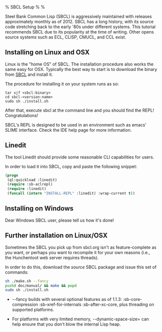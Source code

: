 % SBCL Setup
%
%

Steel Bank Common Lisp (SBCL) is aggressively maintained with releases
approximately monthly as of 2012. SBCL has a long history, with its
source code stretching back to the early '80s under different
systems. This tutorial recommends SBCL due to its popularity at the time
of writing. Other opens source systems such as ECL, CLISP, CMUCL, and
CCL exist.

Installing on Linux and OSX
---

Linux is the "home OS" of SBCL. The installation procedure also works
the same easy for OSX. Typically the best way to start is to download
the binary from [SBCL](http://www.sbcl.org) and install it.

The procedure for installing it on your system runs as so:

```
tar xjf <sbcl-binary>
cd sbcl-<version-name>
sudo sh ./install.sh
```

After that, execute sbcl at the command line and you should find the
REPL! Congratulations!

SBCL's REPL is designed to be used in an environment such as
emacs' SLIME interface. Check the IDE help page for more information.

Linedit
---

The tool Linedit should provide some reasonable CLI capabilities for
users.

In order to load it into SBCL, copy and paste the following snippet:

```Commonlisp
(progn
 (ql:quickload :linedit)
 (require :sb-aclrepl)
 (require :linedit)
 (funcall (intern "INSTALL-REPL" :linedit) :wrap-current t))
```

Installing on Windows
---
Dear Windows SBCL user, please tell us how it's done!


Further installation on Linux/OSX
---
Sometimes the SBCL you pick up from sbcl.org isn't as feature-complete 
as you want, or perhaps you want to recompile it for your own reasons 
(i.e., the Hunchentoot web server requires threads).

In order to do this, download the *source* SBCL package and issue this 
set of commands:

```Bash
sh ./make.sh --fancy
pushd doc/manual/ && make && popd
sudo sh ./install.sh
```

* --fancy builds with several optional features as of 1.1.3: 
  :sb-core-compression :sb-xref-for-internals :sb-after-xc-core, plus 
  threading on supported platforms.

* For platforms with very limited memory, --dynamic-space-size=<MB> 
  can help ensure that you don't blow the internal Lisp heap.
